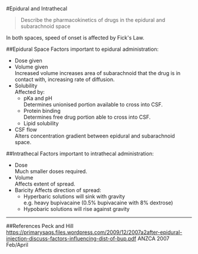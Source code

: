 #Epidural and Intrathecal
> Describe the pharmacokinetics of drugs in the epidural and subarachnoid space

In both spaces, speed of onset is affected by Fick's Law.

##Epidural Space
Factors important to epidural administration:
* Dose given
* Volume given  
Increased volume increases area of subarachnoid that the drug is in contact with, increasing rate of diffusion.
* Solubility  
Affected by:
    * pKa and pH  
    Determines unionised portion available to cross into CSF.
    * Protein binding  
    Determines free drug portion able to cross into CSF.
    * Lipid solubility
* CSF flow  
Alters concentration gradient between epidural and subarachnoid space.

##Intrathecal
Factors important to intrathecal administration:
* Dose  
Much smaller doses required.
* Volume  
Affects extent of spread.
* Baricity
Affects direction of spread:
    * Hyperbaric solutions will sink with gravity  
    e.g. heavy bupivacaine (0.5% bupivacaine with 8% dextrose)
    * Hypobaric solutions will rise against gravity

---

##References
Peck and Hill
https://primarysaqs.files.wordpress.com/2009/12/2007a2after-epidural-injection-discuss-factors-influencing-dist-of-bup.pdf
ANZCA 2007 Feb/April

